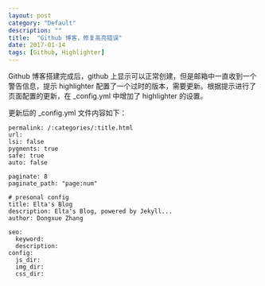 ```yaml
---
layout: post
category: "Default"
description: ""
title:  "Github 博客，修复高亮错误"
date: 2017-01-14
tags: [Github, Highlighter]
---
```


Github 博客搭建完成后，github 上显示可以正常创建，但是邮箱中一直收到一个警告信息，提示 highlighter 配置了一个过时的版本，需要更新。根据提示进行了页面配置的更新，在 _config.yml 中增加了 highlighter 的设置。

更新后的 _config.yml 文件内容如下：

```
permalink: /:categories/:title.html
url: 
lsi: false
pygments: true
safe: true
auto: false 

paginate: 8
paginate_path: "page:num"

# presonal config
title: Elta's Blog
description: Elta's Blog, powered by Jekyll...
author: Dongxue Zhang

seo: 
  keyword: 
  description: 
config:
  js_dir:
  img_dir:
  css_dir:
```
